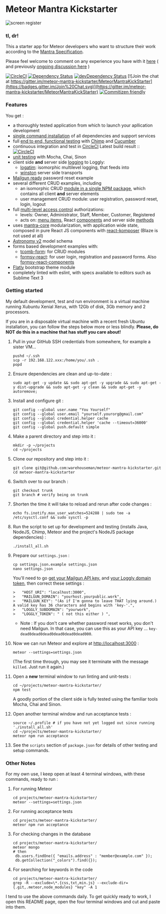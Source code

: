
# Meteor Mantra Kickstarter

![screen register](https://github.com/warehouseman/meteor-mantra-kickstarter/blob/trunk/public/screens/register.png)

### tl, dr!

This a starter app for Meteor developers who want to structure their work according to the [Mantra Specification](https://kadirahq.github.io/mantra/).

Please feel welcome to comment on any experience you have with it [here](https://talk.mantrajs.com/) ( and previously [ongoing discussion here](https://github.com/kadirahq/mantra/issues/3) )

[![CircleCI](https://circleci.com/gh/warehouseman/meteor-mantra-kickstarter/tree/trunk.svg?style=svg)](https://circleci.com/gh/warehouseman/meteor-mantra-kickstarter/tree/trunk)  [![Dependency Status](https://david-dm.org/warehouseman/meteor-mantra-kickstarter/trunk/status.svg)](https://david-dm.org/warehouseman/meteor-mantra-kickstarter/trunk)  [![devDependency Status](https://david-dm.org/warehouseman/meteor-mantra-kickstarter/trunk/dev-status.svg)](https://david-dm.org/warehouseman/meteor-mantra-kickstarter/trunk?type=dev)  [![Join the chat at https://gitter.im/meteor-mantra-kickstarter/MeteorMantraKickStarter](https://badges.gitter.im/Join%20Chat.svg)](https://gitter.im/meteor-mantra-kickstarter/MeteorMantraKickStarter)  [![Commitizen friendly](https://img.shields.io/badge/commitizen-friendly-brightgreen.svg)](http://commitizen.github.io/cz-cli/)

### Features

You get :

* a thoroughly tested application from which to launch your apllication development
* [single command installation](https://github.com/warehouseman/meteor-mantra-kickstarter/blob/trunk/install_all.sh) of all dependencies and support services
* full [end to end, functional testing](https://github.com/warehouseman/meteor-mantra-kickstarter/blob/trunk/.e2e_tests/features/002_colors/addColor.feature) with [Chimp](https://chimp.readme.io/) and [Cucumber](https://cucumber.io/)
* continuous integration and test in [CircleCI](https://circleci.com/gh/warehouseman/meteor-mantra-kickstarter) Latest build result :: [![CircleCI](https://circleci.com/gh/warehouseman/meteor-mantra-kickstarter/tree/trunk.svg?style=svg)](https://circleci.com/gh/warehouseman/meteor-mantra-kickstarter/tree/trunk)
* [unit testing](https://github.com/warehouseman/meteor-mantra-kickstarter/blob/trunk/client/modules/core/containers/tests/post.js) with Mocha, Chai, Sinon
* client side **and** server side [logging](https://github.com/warehouseman/meteor-mantra-kickstarter/tree/trunk/lib/logging) to Loggly:
    * [logatim](https://github.com/sospedra/logatim): isomorphic multilevel logging, that feeds into 
    * [winston](https://github.com/winstonjs/winston) server side transports
* [Mailgun ready](https://github.com/warehouseman/meteor-mantra-kickstarter/blob/trunk/server/methods/mail.js) password reset example 
* several different CRUD examples, including
    * an isomorphic CRUD [module in a single NPM package](https://github.com/warehouseman/meteor-mantra-kickstarter/tree/trunk/.pkgs/mmks_widget), which contains all client **and** server elements
    * user management CRUD module: user registration, password reset, login, logout
* full [multi-level access control](https://github.com/warehouseman/meteor-mantra-kickstarter/blob/trunk/lib/access_control.js) authorizations:
    * levels: Owner, Administrator, Staff, Member, Customer, Registered
    * acts on: [menu items](https://github.com/warehouseman/meteor-mantra-kickstarter/blob/trunk/client/modules/layout/components/NavLeftContent.jsx#L40), React [components](https://github.com/warehouseman/meteor-mantra-kickstarter/blob/trunk/client/modules/_colors/components/_sidebar.jsx#L24) and server side [methods](https://github.com/warehouseman/meteor-mantra-kickstarter/blob/trunk/server/methods/_colors.js#L23)
* uses [mantra-core](https://github.com/mantrajs/mantra-core) modularization, with application wide state, composed in pure React JS components with [react-komposer](https://github.com/kadirahq/react-komposer) (Blaze is not used at all)
* [Astronomy v2](https://github.com/jagi/meteor-astronomy) model schema
* forms based development examples with:
    * [tcomb-form](https://github.com/gcanti/tcomb-form): for CRUD modules
    * [formsy-react](https://github.com/christianalfoni/formsy-react): for user login, registration and password forms. Also [formsy-react-components](https://github.com/twisty/formsy-react-components)
* [Flatly](https://bootswatch.com/flatly/) bootstrap theme module
* completely linted with eslint, with specs available to editors such as Sublime Text 3

### Getting started

My default development, test and run environment is a virtual machine running Xubuntu Xenial Xerus, with 12Gb of disk, 3Gb memory and 2 processors.

If you are in a disposable virtual machine with a recent fresh Ubuntu installation, you can follow the steps below more or less blindly. **Please, do NOT do this in a machine that has stuff you care about!**

1.  Pull in your GitHub SSH credentials from somewhere, for example a sister VM...

    ```
    pushd ~/.ssh
    scp -r 192.168.122.xxx:/home/you/.ssh .
    popd
    ```

1.  Ensure dependencies are clean and up-to-date : 

    ```
    sudo apt-get -y update && sudo apt-get -y upgrade && sudo apt-get -y dist-upgrade && sudo apt-get -y clean && sudo apt-get -y autoremove;
    ```

1.  Install and configure git : 

    ```
    git config --global user.name "You Yourself"
    git config --global user.email "yourself.yourorg@gmail.com"
    git config --global credential.helper cache
    git config --global credential.helper 'cache --timeout=36000'
    git config --global push.default simple
    ```

1. Make a parent directory and step into it : 

    ```
    mkdir -p ~/projects
    cd ~/projects
    ```

1. Clone our repository and step into it :

    ```
    git clone git@github.com:warehouseman/meteor-mantra-kickstarter.git
    cd meteor-mantra-kickstarter    
    ```

1. Switch over to our branch : 

    ```
    git checkout trunk
    git branch # verify being on trunk
    ```

1. Shorten the time it will take to reload and rerun after code changes : 

    ```
    echo fs.inotify.max_user_watches=524288 | sudo tee -a /etc/sysctl.conf && sudo sysctl -p
    ```

1. Run the script to set up for development and testing (installs Java, NodeJS, Chimp, Meteor and the project's NodeJS package dependencies) : 

    ```
    ./install_all.sh
    ```

1. Prepare our `settings.json` : 

    ```
    cp settings.json.example settings.json
    nano settings.json
    ```
    You'll need to go [get your Mailgun API key.](https://mailgun.com/app/dashboard) and [your Loggly domain token](https://www.loggly.com/),  then correct these settings : 
    ```
    >   "HOST_URI": "localhost:3000",
    >   "MAILGUN_DOMAIN": "yourhost.yourpublic.work",
    >   "MAILGUN_KEY": "(As if I'm gonna to leave THAT lying around.)  A valid key has 36 characters and begins with 'key-'.",
    >   "LOGGLY_SUBDOMAIN": "yourwork",
    >   "LOGGLY_TOKEN": " ( not this either ) ",
    ```

    * Note : If you don't care whether password reset works, you don't need Mailgun.  In that case, you can use this as your API key ...  ```key-dead0dead0dead0dead0dead0dead000```.
  
1. Now we can run Meteor and explore at [http://localhost:3000](http://localhost:3000) : 

    ```
    meteor --settings=settings.json
    ```
    (The first time through, you may see it terminate with the message `killed`.  Just run it again.)

1. Open a **new** terminal window to run linting and unit-tests : 

    ```
    cd ~/projects/meteor-mantra-kickstarter/
    npm test
    ```
    A goodly portion of the client side is fully tested using the familiar tools Mocha, Chai and Sinon.

1. Open another terminal window and run acceptance tests : 

    ```
    source ~/.profile # if you have not yet logged out since running './install_all.sh'
    cd ~/projects/meteor-mantra-kickstarter/
    meteor npm run acceptance
    ```
1. See the `scripts` section of `package.json` for details of other testing and setup commands.


### Other Notes

For my own use, I keep open at least 4 terminal windows, with these commands, ready to run :

1. For running Meteor

    ```
    cd projects/meteor-mantra-kickstarter/
    meteor --settings=settings.json
    ```

2. For running acceptance tests

    ```
    cd projects/meteor-mantra-kickstarter/
    meteor npm run acceptance
    ```

3. For checking changes in the database

    ```
    cd projects/meteor-mantra-kickstarter/
    meteor mongo
    # then
     db.users.findOne({ "emails.address" : "member@example.com" });
     db.getCollection("_colors").find({});
    ```

4. For searching for keywords in the code

    ```
    cd projects/meteor-mantra-kickstarter/
    grep -R --exclude=\*.{css,txt,min.js} --exclude-dir={.git,.meteor,node_modules} "key" -A 1
    ```

I tend to use the above commands daily.
To get quickly ready to work, I open this README page, open the four terminal windows and cut and paste into them.
